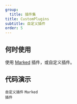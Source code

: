 ```yaml
---
group:
  title: 插件集
title: CustomPlugins
subtitle: 自定义插件
order: 5
---
```


## 何时使用

使用 [Marked](https://marked.js.org/using_advanced#extensions) 插件，或自定义插件。

## 代码演示

<!-- prettier-ignore -->
<code src="./demo/supersets/CustomPlugin/custom.tsx">自定义插件</code>
<code src="./demo/supersets/CustomPlugin/marked.tsx">Marked 插件</code>
